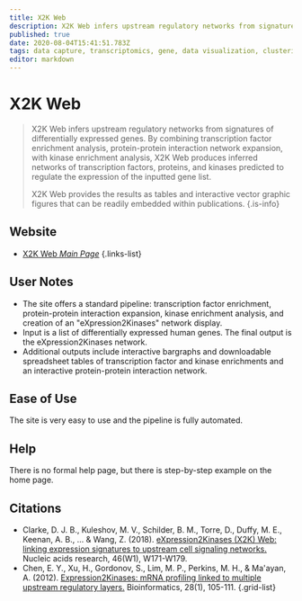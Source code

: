 ```yaml
---
title: X2K Web
description: X2K Web infers upstream regulatory networks from signatures of differentially expressed genes.
published: true
date: 2020-08-04T15:41:51.783Z
tags: data capture, transcriptomics, gene, data visualization, clustering, gene expression, data export, omics, eukaryota, model, interaction, protein-protein, networks, enrichment, regulation, epigenetic
editor: markdown
---
```


# X2K Web

> X2K Web infers upstream regulatory networks from signatures of differentially expressed genes. By combining transcription factor enrichment analysis, protein-protein interaction network expansion, with kinase enrichment analysis, X2K Web produces inferred networks of transcription factors, proteins, and kinases predicted to regulate the expression of the inputted gene list. 
>
> X2K Web provides the results as tables and interactive vector graphic figures that can be readily embedded within publications.
{.is-info}

 

## Website 

- [X2K Web *Main Page*](https://amp.pharm.mssm.edu/X2K/)
 {.links-list}


## User Notes

- The site offers a standard pipeline: transcription factor enrichment, protein-protein interaction expansion, kinase enrichment analysis, and creation of an "eXpression2Kinases" network display.
- Input is a list of differentially expressed human genes. The final output is the eXpression2Kinases network. 
- Additional outputs include interactive bargraphs and downloadable spreadsheet tables of transcription factor and kinase enrichments and an interactive protein-protein interaction network. 

## Ease of Use

The site is very easy to use and the pipeline is fully automated. 

## Help

There is no formal help page, but there is step-by-step example on the home page. 

## Citations

- Clarke, D. J. B., Kuleshov, M. V., Schilder, B. M., Torre, D., Duffy, M. E., Keenan, A. B., ... & Wang, Z. (2018). [eXpression2Kinases (X2K) Web: linking expression signatures to upstream cell signaling networks.](https://academic.oup.com/nar/article/46/W1/W171/5003452) Nucleic acids research, 46(W1), W171-W179.
- Chen, E. Y., Xu, H., Gordonov, S., Lim, M. P., Perkins, M. H., & Ma'ayan, A. (2012). [Expression2Kinases: mRNA profiling linked to multiple upstream regulatory layers.](https://academic.oup.com/bioinformatics/article/28/1/105/221805) Bioinformatics, 28(1), 105-111.
{.grid-list}